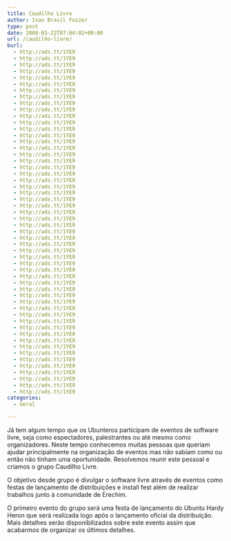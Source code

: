 ```yaml
---
title: Caudilho Livre
author: Ivan Brasil Fuzzer
type: post
date: 2008-03-22T07:04:02+00:00
url: /caudilho-livre/
burl:
  - http://ads.tt/1YE9
  - http://ads.tt/1YE9
  - http://ads.tt/1YE9
  - http://ads.tt/1YE9
  - http://ads.tt/1YE9
  - http://ads.tt/1YE9
  - http://ads.tt/1YE9
  - http://ads.tt/1YE9
  - http://ads.tt/1YE9
  - http://ads.tt/1YE9
  - http://ads.tt/1YE9
  - http://ads.tt/1YE9
  - http://ads.tt/1YE9
  - http://ads.tt/1YE9
  - http://ads.tt/1YE9
  - http://ads.tt/1YE9
  - http://ads.tt/1YE9
  - http://ads.tt/1YE9
  - http://ads.tt/1YE9
  - http://ads.tt/1YE9
  - http://ads.tt/1YE9
  - http://ads.tt/1YE9
  - http://ads.tt/1YE9
  - http://ads.tt/1YE9
  - http://ads.tt/1YE9
  - http://ads.tt/1YE9
  - http://ads.tt/1YE9
  - http://ads.tt/1YE9
  - http://ads.tt/1YE9
  - http://ads.tt/1YE9
  - http://ads.tt/1YE9
  - http://ads.tt/1YE9
  - http://ads.tt/1YE9
  - http://ads.tt/1YE9
  - http://ads.tt/1YE9
  - http://ads.tt/1YE9
  - http://ads.tt/1YE9
  - http://ads.tt/1YE9
  - http://ads.tt/1YE9
  - http://ads.tt/1YE9
  - http://ads.tt/1YE9
  - http://ads.tt/1YE9
  - http://ads.tt/1YE9
  - http://ads.tt/1YE9
  - http://ads.tt/1YE9
  - http://ads.tt/1YE9
  - http://ads.tt/1YE9
  - http://ads.tt/1YE9
  - http://ads.tt/1YE9
  - http://ads.tt/1YE9
  - http://ads.tt/1YE9
  - http://ads.tt/1YE9
  - http://ads.tt/1YE9
  - http://ads.tt/1YE9
categories:
  - Geral

---
```

Já tem algum tempo que os Ubunteros participam de eventos de software livre, seja como espectadores, palestrantes ou até mesmo como organizadores. Neste tempo conhecemos muitas pessoas que queriam ajudar principalmente na organização de eventos mas não sabiam como ou então não tinham uma oportunidade. Resolvemos reunir este pessoal e criamos o grupo Caudilho Livre.

O objetivo desde grupo é divulgar o software livre através de eventos como festas de lançamento de distribuições e install fest além de realizar trabalhos junto à comunidade de Erechim.

O primeiro evento do grupo será uma festa de lançamento do Ubuntu Hardy Heron que será realizada logo após o lançamento oficial da distribuição. Mais detalhes serão disponibilizados sobre este evento assim que acabarmos de organizar os últimos detalhes.